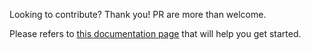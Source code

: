 Looking to contribute? Thank you! PR are more than welcome.

Please refers to [this documentation page](https://docs.keycloakify.dev/faq-and-help/contributing) that will help you get started.
